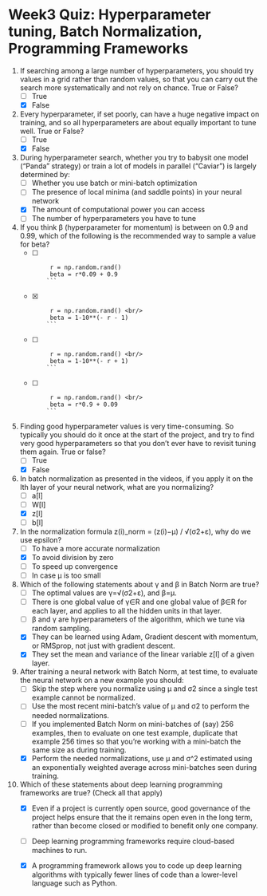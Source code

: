 # Week3 Quiz: Hyperparameter tuning, Batch Normalization, Programming Frameworks

1. If searching among a large number of hyperparameters, you should try values in a grid rather than random values, so that you can carry out the search more systematically and not rely on chance. True or False?
   - [ ] True
   - [x] False

2. Every hyperparameter, if set poorly, can have a huge negative impact on training, and so all hyperparameters are about equally important to tune well. True or False?
   - [ ] True
   - [x] False

3. During hyperparameter search, whether you try to babysit one model (“Panda” strategy) or train a lot of models in parallel (“Caviar”) is largely determined by:
   - [ ] Whether you use batch or mini-batch optimization
   - [ ] The presence of local minima (and saddle points) in your neural network
   - [x] The amount of computational power you can access
   - [ ] The number of hyperparameters you have to tune

4. If you think β (hyperparameter for momentum) is between on 0.9 and 0.99, which of the following is the recommended way to sample a value for beta?
   - [ ] ```
          r = np.random.rand() 
          beta = r*0.09 + 0.9 
         ```
   - [x] ```
          r = np.random.rand() <br/>
          beta = 1-10**(- r - 1)
         ```
   - [ ] ```
          r = np.random.rand() <br/>
          beta = 1-10**(- r + 1)
         ```
   - [ ] ```
          r = np.random.rand() <br/>
          beta = r*0.9 + 0.09 
         ```
5. Finding good hyperparameter values is very time-consuming. So typically you should do it once at the start of the project, and try to find very good hyperparameters so that you don’t ever have to revisit tuning them again. True or false?
   - [ ] True
   - [x] False
   
6. In batch normalization as presented in the videos, if you apply it on the lth layer of your neural network, what are you normalizing?
   - [ ] a[l]
   - [ ] W[l]
   - [x] z[l]
   - [ ] b[l]
   
7. In the normalization formula z(i)_norm = (z(i)−μ) / √(σ2+ε), why do we use epsilon?
    - [ ] To have a more accurate normalization
    - [x] To avoid division by zero
    - [ ] To speed up convergence
    - [ ] In case μ is too small
   
8. Which of the following statements about γ and β in Batch Norm are true?
    - [ ] The optimal values are γ=√(σ2+ε), and β=μ.
    - [ ] There is one global value of γ∈R and one global value of β∈R for each layer, and applies to all the hidden units in that layer.
    - [ ] β and γ are hyperparameters of the algorithm, which we tune via random sampling.
    - [x] They can be learned using Adam, Gradient descent with momentum, or RMSprop, not just with gradient descent.
    - [x] They set the mean and variance of the linear variable z[l] of a given layer.

9. After training a neural network with Batch Norm, at test time, to evaluate the neural network on a new example you should:
    - [ ] Skip the step where you normalize using μ and σ2 since a single test example cannot be normalized.
    - [ ] Use the most recent mini-batch’s value of μ and σ2 to perform the needed normalizations.
    - [ ] If you implemented Batch Norm on mini-batches of (say) 256 examples, then to evaluate on one test example, duplicate that example 256 times so that you’re working with a mini-batch the same size as during training.
    - [x] Perform the needed normalizations, use μ and σ^2 estimated using an exponentially weighted average across mini-batches seen during training.
    
10. Which of these statements about deep learning programming frameworks are true? (Check all that apply)
       - [x] Even if a project is currently open source, good governance of the project helps ensure that the it remains open even in the long term, rather than become closed or modified to benefit only one company.
       - [ ] Deep learning programming frameworks require cloud-based machines to run.
       - [x] A programming framework allows you to code up deep learning algorithms with typically fewer lines of code than a lower-level language such as Python.
 
    
   
   
   
   
   
   
   
   
   
   
